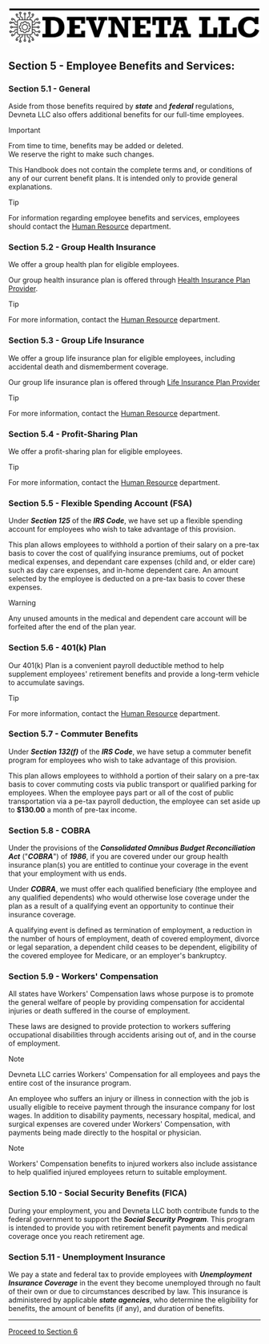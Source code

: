![Devneta LLC Banner](/main/assets/png/blackbanner.png)


## Section 5 - Employee Benefits and Services:

### Section 5.1 - General

Aside from those benefits required by **_state_** and **_federal_** regulations, Devneta LLC also offers additional benefits for our full-time employees. <br />

> [!IMPORTANT]
> From time to time, benefits may be added or deleted. <br />
> We reserve the right to make such changes. <br />

This Handbook does not contain the complete terms and, or conditions of any of our current benefit plans. It is intended only to provide general explanations. <br />

> [!TIP]
> For information regarding employee benefits and services, employees should contact the [Human Resource](mailto:hr@devneta.org) department. <br />

### Section 5.2 - Group Health Insurance

We offer a group health plan for eligible employees. <br />

Our group health insurance plan is offered through [Health Insurance Plan Provider](mailto:hr@devneta.org). <br />

> [!TIP]
> For more information, contact the [Human Resource](mailto:hr@devneta.org) department.

### Section 5.3 - Group Life Insurance

We offer a group life insurance plan for eligible employees, including accidental death and dismemberment coverage. <br />

Our group life insurance plan is offered through [Life Insurance Plan Provider](mailto:hr@devneta.org) <br />

> [!TIP]
> For more information, contact the [Human Resource](mailto:hr@devneta.org) department.

### Section 5.4 - Profit-Sharing Plan

We offer a profit-sharing plan for eligible employees. <br />

> [!TIP]
> For more information, contact the [Human Resource](mailto:hr@devneta.org) department.

### Section 5.5 - Flexible Spending Account (FSA)

Under **_Section 125_** of the **_IRS Code_**, we have set up a flexible spending account for employees who wish to take advantage of this provision. <br />

This plan allows employees to withhold a portion of their salary on a pre-tax basis to cover the cost of qualifying insurance premiums, out of pocket medical expenses, and dependant care expenses (child and, or elder care) such as day care expenses, and in-home dependent care. An amount selected by the employee is deducted on a pre-tax basis to cover these expenses. <br />

> [!WARNING]
> Any unused amounts in the medical and dependent care account will be forfeited after the end of the plan year.

### Section 5.6 - 401(k) Plan

Our 401(k) Plan is a convenient payroll deductible method to help supplement employees' retirement benefits and provide a long-term vehicle to accumulate savings. <br />

> [!TIP]
> For more information, contact the [Human Resource](mailto:hr@devneta.org) department.

### Section 5.7 - Commuter Benefits

Under **_Section 132(f)_** of the **_IRS Code_**, we have setup a commuter benefit program for employees who wish to take advantage of this provision. <br />

This plan allows employees to withhold a portion of their salary on a pre-tax basis to cover commuting costs via public transport or qualified parking for employees. When the employee pays part or all of the cost of public transportation via a pe-tax payroll deduction, the employee can set aside up to **$130.00** a month of pre-tax income. <br />


### Section 5.8 - COBRA

Under the provisions of the **_Consolidated Omnibus Budget Reconciliation Act_** ("**_COBRA_**") of **_1986_**, if you are covered under our group health insurance plan(s) you are entitled to continue your coverage in the event that your employment with us ends. <br />

Under **_COBRA_**, we must offer each qualified beneficiary (the employee and any qualified dependents) who would otherwise lose coverage under the plan as a result of a qualifying event an opportunity to continue their insurance coverage. <br />

A qualifying event is defined as termination of employment, a reduction in the number of hours of employment, death of covered employment, divorce or legal separation, a dependent child ceases to be dependent, eligibility of the covered employee for Medicare, or an employer's bankruptcy. <br />

### Section 5.9 - Workers' Compensation

All states have Workers' Compensation laws whose purpose is to promote the general welfare of people by providing compensation for accidental injuries or death suffered in the course of employment. <br />

These laws are designed to provide protection to workers suffering occupational disabilities through accidents arising out of, and in the course of employment. <br />

> [!NOTE]
> Devneta LLC carries Workers' Compensation for all employees and pays the entire cost of the insurance program.

An employee who suffers an injury or illness in connection with the job is usually eligible to receive payment through the insurance company for lost wages. In addition to disability payments, necessary hospital, medical, and surgical expenses are covered under Workers' Compensation, with payments being made directly to the hospital or physician. <br />

> [!NOTE]
> Workers' Compensation benefits to injured workers also include assistance to help qualified injured employees return to suitable employment.

### Section 5.10 - Social Security Benefits (FICA)

During your employment, you and Devneta LLC both contribute funds to the federal government to support the **_Social Security Program_**. This program is intended to provide you with retirement benefit payments and medical coverage once you reach retirement age. <br />

### Section 5.11 - Unemployment Insurance

We pay a state and federal tax to provide employees with **_Unemployment Insurance Coverage_** in the event they become unemployed through no fault of their own or due to circumstances described by law. This insurance is administered by applicable **_state agencies_**, who determine the eligibility for benefits, the amount of benefits (if any), and duration of benefits.

---

[Proceed to Section 6](/main/department/human-resource/resources/handbook/section6.md)